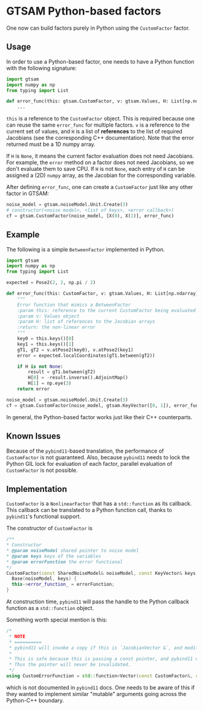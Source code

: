 # GTSAM Python-based factors

One now can build factors purely in Python using the `CustomFactor` factor.

## Usage

In order to use a Python-based factor, one needs to have a Python function with the following signature:

```python
import gtsam
import numpy as np
from typing import List

def error_func(this: gtsam.CustomFactor, v: gtsam.Values, H: List[np.ndarray]) -> np.ndarray:
    ...
```

`this` is a reference to the `CustomFactor` object. This is required because one can reuse the same
`error_func` for multiple factors. `v` is a reference to the current set of values, and `H` is a list of
**references** to the list of required Jacobians (see the corresponding C++ documentation).  Note that 
the error returned must be a 1D numpy array.

If `H` is `None`, it means the current factor evaluation does not need Jacobians. For example, the `error`
method on a factor does not need Jacobians, so we don't evaluate them to save CPU. If `H` is not `None`,
each entry of `H` can be assigned a (2D) `numpy` array, as the Jacobian for the corresponding variable.

After defining `error_func`, one can create a `CustomFactor` just like any other factor in GTSAM:

```python
noise_model = gtsam.noiseModel.Unit.Create(3)
# constructor(<noise model>, <list of keys>, <error callback>)
cf = gtsam.CustomFactor(noise_model, [X(0), X(1)], error_func)
```

## Example

The following is a simple `BetweenFactor` implemented in Python.

```python
import gtsam
import numpy as np
from typing import List

expected = Pose2(2, 2, np.pi / 2)

def error_func(this: CustomFactor, v: gtsam.Values, H: List[np.ndarray]) -> np.ndarray:
    """
    Error function that mimics a BetweenFactor
    :param this: reference to the current CustomFactor being evaluated
    :param v: Values object
    :param H: list of references to the Jacobian arrays
    :return: the non-linear error
    """
    key0 = this.keys()[0]
    key1 = this.keys()[1]
    gT1, gT2 = v.atPose2(key0), v.atPose2(key1)
    error = expected.localCoordinates(gT1.between(gT2))

    if H is not None:
        result = gT1.between(gT2)
        H[0] = -result.inverse().AdjointMap()
        H[1] = np.eye(3)
    return error

noise_model = gtsam.noiseModel.Unit.Create(3)
cf = gtsam.CustomFactor(noise_model, gtsam.KeyVector([0, 1]), error_func)
```

In general, the Python-based factor works just like their C++ counterparts.

## Known Issues

Because of the `pybind11`-based translation, the performance of `CustomFactor` is not guaranteed.
Also, because `pybind11` needs to lock the Python GIL lock for evaluation of each factor, parallel
evaluation of `CustomFactor` is not possible.

## Implementation

`CustomFactor` is a `NonlinearFactor` that has a `std::function` as its callback.
This callback can be translated to a Python function call, thanks to `pybind11`'s functional support.

The constructor of `CustomFactor` is
```c++
/**
* Constructor
* @param noiseModel shared pointer to noise model
* @param keys keys of the variables
* @param errorFunction the error functional
*/
CustomFactor(const SharedNoiseModel& noiseModel, const KeyVector& keys, const CustomErrorFunction& errorFunction) :
  Base(noiseModel, keys) {
  this->error_function_ = errorFunction;
}
```

At construction time, `pybind11` will pass the handle to the Python callback function as a `std::function` object.

Something worth special mention is this:
```c++
/*
 * NOTE
 * ==========
 * pybind11 will invoke a copy if this is `JacobianVector &`, and modifications in Python will not be reflected.
 *
 * This is safe because this is passing a const pointer, and pybind11 will maintain the `std::vector` memory layout.
 * Thus the pointer will never be invalidated.
 */
using CustomErrorFunction = std::function<Vector(const CustomFactor&, const Values&, const JacobianVector*)>;
```

which is not documented in `pybind11` docs. One needs to be aware of this if they wanted to implement similar
"mutable" arguments going across the Python-C++ boundary.
